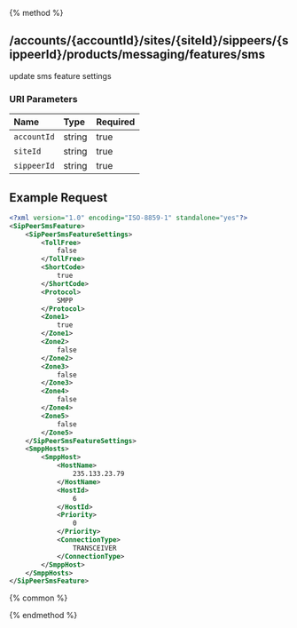 {% method %}
## /accounts/{accountId}/sites/{siteId}/sippeers/{sippeerId}/products/messaging/features/sms

update sms feature settings


### URI Parameters
| Name | Type | Required |
|:-----|:-----|:---------|
| `accountId` | string | true |
| `siteId` | string | true |
| `sippeerId` | string | true |





## Example Request
```xml
<?xml version="1.0" encoding="ISO-8859-1" standalone="yes"?>
<SipPeerSmsFeature>
    <SipPeerSmsFeatureSettings>
        <TollFree>
            false
        </TollFree>
        <ShortCode>
            true
        </ShortCode>
        <Protocol>
            SMPP
        </Protocol>
        <Zone1>
            true
        </Zone1>
        <Zone2>
            false
        </Zone2>
        <Zone3>
            false
        </Zone3>
        <Zone4>
            false
        </Zone4>
        <Zone5>
            false
        </Zone5>
    </SipPeerSmsFeatureSettings>
    <SmppHosts>
        <SmppHost>
            <HostName>
                235.133.23.79
            </HostName>
            <HostId>
                6
            </HostId>
            <Priority>
                0
            </Priority>
            <ConnectionType>
                TRANSCEIVER
            </ConnectionType>
        </SmppHost>
    </SmppHosts>
</SipPeerSmsFeature>
```


{% common %}



{% endmethod %}